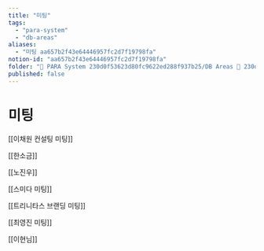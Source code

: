 ```yaml
---
title: "미팅"
tags:
  - "para-system"
  - "db-areas"
aliases:
  - "미팅 aa657b2f43e64446957fc2d7f19798fa"
notion-id: "aa657b2f43e64446957fc2d7f19798fa"
folder: "🚀 PARA System 230d0f53623d80fc9622ed288f937b25/DB Areas 🔲 230d0f53623d812fa0e9f500c4679623/(주) 음 66e9b539f26a4b65b785de77451613c8"
published: false
---
```


# 미팅

[[이채원 컨설팅 미팅]]

[[한소금]]

[[노진우]]

[[스미다 미팅]]

[[트리니타스 브랜딩 미팅]]

[[최영진 미팅]]

[[이현님]]
